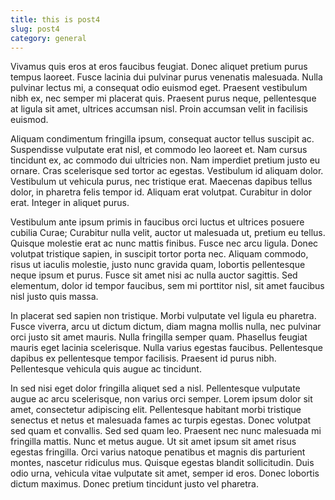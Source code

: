 ```yaml
---
title: this is post4
slug: post4
category: general
---
```

Vivamus quis eros at eros faucibus feugiat. Donec aliquet pretium purus tempus laoreet. Fusce lacinia dui pulvinar purus venenatis malesuada. Nulla pulvinar lectus mi, a consequat odio euismod eget. Praesent vestibulum nibh ex, nec semper mi placerat quis. Praesent purus neque, pellentesque at ligula sit amet, ultrices accumsan nisl. Proin accumsan velit in facilisis euismod.

Aliquam condimentum fringilla ipsum, consequat auctor tellus suscipit ac. Suspendisse vulputate erat nisl, et commodo leo laoreet et. Nam cursus tincidunt ex, ac commodo dui ultricies non. Nam imperdiet pretium justo eu ornare. Cras scelerisque sed tortor ac egestas. Vestibulum id aliquam dolor. Vestibulum ut vehicula purus, nec tristique erat. Maecenas dapibus tellus dolor, in pharetra felis tempor id. Aliquam erat volutpat. Curabitur in dolor erat. Integer in aliquet purus.

Vestibulum ante ipsum primis in faucibus orci luctus et ultrices posuere cubilia Curae; Curabitur nulla velit, auctor ut malesuada ut, pretium eu tellus. Quisque molestie erat ac nunc mattis finibus. Fusce nec arcu ligula. Donec volutpat tristique sapien, in suscipit tortor porta nec. Aliquam commodo, risus ut iaculis molestie, justo nunc gravida quam, lobortis pellentesque neque ipsum et purus. Fusce sit amet nisi ac nulla auctor sagittis. Sed elementum, dolor id tempor faucibus, sem mi porttitor nisl, sit amet faucibus nisl justo quis massa.

In placerat sed sapien non tristique. Morbi vulputate vel ligula eu pharetra. Fusce viverra, arcu ut dictum dictum, diam magna mollis nulla, nec pulvinar orci justo sit amet mauris. Nulla fringilla semper quam. Phasellus feugiat mauris eget lacinia scelerisque. Nulla varius egestas faucibus. Pellentesque dapibus ex pellentesque tempor facilisis. Praesent id purus nibh. Pellentesque vehicula quis augue ac tincidunt.

In sed nisi eget dolor fringilla aliquet sed a nisl. Pellentesque vulputate augue ac arcu scelerisque, non varius orci semper. Lorem ipsum dolor sit amet, consectetur adipiscing elit. Pellentesque habitant morbi tristique senectus et netus et malesuada fames ac turpis egestas. Donec volutpat sed quam et convallis. Sed sed quam leo. Praesent nec nunc malesuada mi fringilla mattis. Nunc et metus augue. Ut sit amet ipsum sit amet risus egestas fringilla. Orci varius natoque penatibus et magnis dis parturient montes, nascetur ridiculus mus. Quisque egestas blandit sollicitudin. Duis odio urna, vehicula vitae vulputate sit amet, semper id eros. Donec lobortis dictum maximus. Donec pretium tincidunt justo vel pharetra.